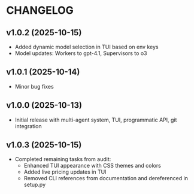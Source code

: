 # CHANGELOG

## v1.0.2 (2025-10-15)
- Added dynamic model selection in TUI based on env keys
- Model updates: Workers to gpt-4.1, Supervisors to o3

## v1.0.1 (2025-10-14)
- Minor bug fixes

## v1.0.0 (2025-10-13)
- Initial release with multi-agent system, TUI, programmatic API, git integration 

## v1.0.3 (2025-10-15)
- Completed remaining tasks from audit:
  - Enhanced TUI appearance with CSS themes and colors
  - Added live pricing updates in TUI
  - Removed CLI references from documentation and dereferenced in setup.py 